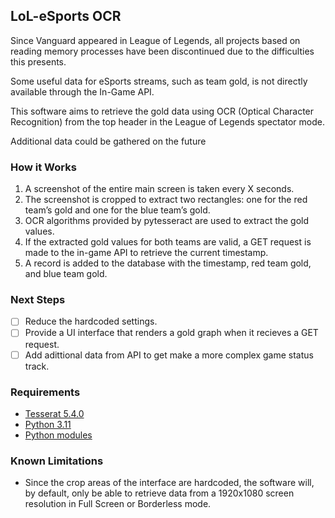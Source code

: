 ## LoL-eSports OCR
Since Vanguard appeared in League of Legends, all projects based on reading memory processes have been discontinued due to the difficulties this presents.

Some useful data for eSports streams, such as team gold, is not directly available through the In-Game API.

This software aims to retrieve the gold data using OCR (Optical Character Recognition) from the top header in the League of Legends spectator mode.

Additional data could be gathered on the future

### How it Works
1. A screenshot of the entire main screen is taken every X seconds.
2. The screenshot is cropped to extract two rectangles: one for the red team’s gold and one for the blue team’s gold.
3. OCR algorithms provided by pytesseract are used to extract the gold values.
4. If the extracted gold values for both teams are valid, a GET request is made to the in-game API to retrieve the current timestamp.
5. A record is added to the database with the timestamp, red team gold, and blue team gold.


### Next Steps
- [ ] Reduce the hardcoded settings.
- [ ] Provide a UI interface that renders a gold graph when it recieves a GET request.
- [ ] Add adittional data from API to get make a more complex game status track.

### Requirements
- [Tesserat 5.4.0](https://github.com/UB-Mannheim/tesseract/wiki)
- [Python 3.11](https://www.python.org/downloads/release/python-3110/)
- [Python modules](./requirements.txt)

### Known Limitations
- Since the crop areas of the interface are hardcoded, the software will, by default, only be able to retrieve data from a 1920x1080 screen resolution in Full Screen or Borderless mode.

